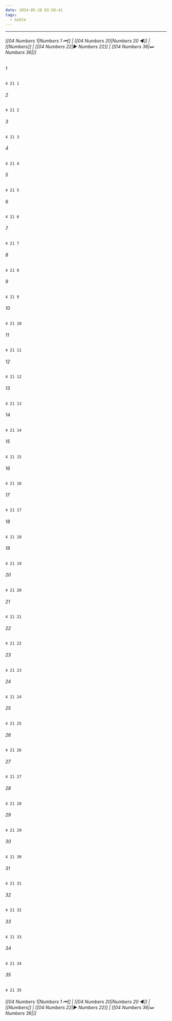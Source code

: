 ```yaml
---
date: 2024-05-28 02:58:41
tags:
  - bible
---
```

___

###### [[04 Numbers 1|Numbers 1 ⏮]] | [[04 Numbers 20|Numbers 20 ◀]] | [[Numbers]] | [[04 Numbers 22|▶ Numbers 22]] | [[04 Numbers 36|⏭ Numbers 36|]]

###### 1
``` verse
4 21 1 
```
###### 2
``` verse
4 21 2 
```
###### 3
``` verse
4 21 3 
```
###### 4
``` verse
4 21 4 
```
###### 5
``` verse
4 21 5 
```
###### 6
``` verse
4 21 6 
```
###### 7
``` verse
4 21 7 
```
###### 8
``` verse
4 21 8 
```
###### 9
``` verse
4 21 9 
```
###### 10
``` verse
4 21 10 
```
###### 11
``` verse
4 21 11 
```
###### 12
``` verse
4 21 12 
```
###### 13
``` verse
4 21 13 
```
###### 14
``` verse
4 21 14 
```
###### 15
``` verse
4 21 15 
```
###### 16
``` verse
4 21 16 
```
###### 17
``` verse
4 21 17 
```
###### 18
``` verse
4 21 18 
```
###### 19
``` verse
4 21 19 
```
###### 20
``` verse
4 21 20 
```
###### 21
``` verse
4 21 21 
```
###### 22
``` verse
4 21 22 
```
###### 23
``` verse
4 21 23 
```
###### 24
``` verse
4 21 24 
```
###### 25
``` verse
4 21 25 
```
###### 26
``` verse
4 21 26 
```
###### 27
``` verse
4 21 27 
```
###### 28
``` verse
4 21 28 
```
###### 29
``` verse
4 21 29 
```
###### 30
``` verse
4 21 30 
```
###### 31
``` verse
4 21 31 
```
###### 32
``` verse
4 21 32 
```
###### 33
``` verse
4 21 33 
```
###### 34
``` verse
4 21 34 
```
###### 35
``` verse
4 21 35 
```

###### [[04 Numbers 1|Numbers 1 ⏮]] | [[04 Numbers 20|Numbers 20 ◀]] | [[Numbers]] | [[04 Numbers 22|▶ Numbers 22]] | [[04 Numbers 36|⏭ Numbers 36|]]


